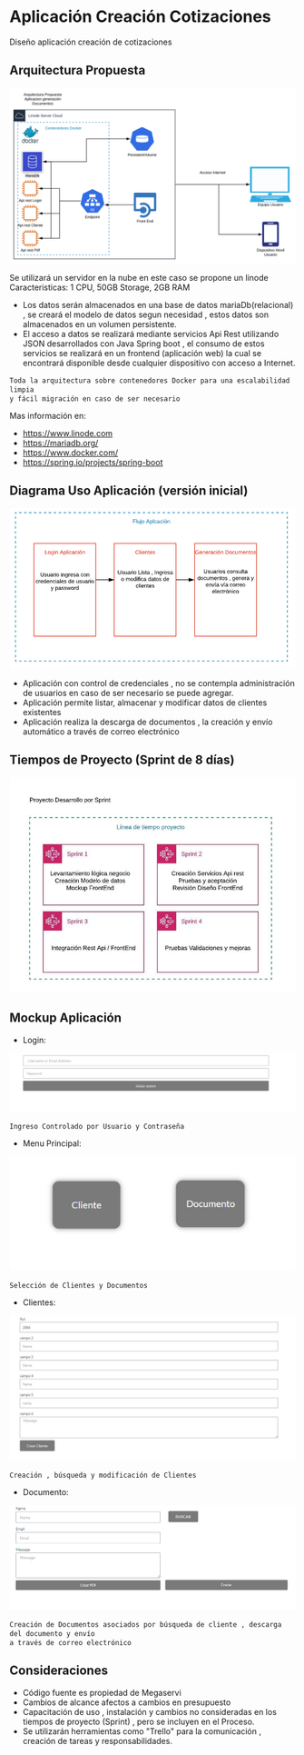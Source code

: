 # Aplicación Creación Cotizaciones 
Diseño aplicación creación de cotizaciones 

## Arquitectura Propuesta

![alt text](https://github.com/reneberto/Aplicacion/blob/master/Diagrama%20en%20blanco.svg)

Se utilizará un servidor en la nube en este caso se propone un linode Caracteristicas:
 1 CPU, 50GB Storage, 2GB RAM
* Los datos serán almacenados en una base de datos mariaDb(relacional) , se creará el modelo de datos segun necesidad , estos datos son almacenados en un volumen persistente.
* El acceso a datos se realizará mediante servicios Api Rest utilizando JSON desarrollados con Java Spring boot , el consumo de estos servicios se realizará en un frontend (aplicación web) la cual se encontrará disponible desde cualquier dispositivo con acceso a Internet.
```
Toda la arquitectura sobre contenedores Docker para una escalabilidad limpia 
y fácil migración en caso de ser necesario
```

Mas información en: 
* https://www.linode.com
* https://mariadb.org/
* https://www.docker.com/
* https://spring.io/projects/spring-boot

## Diagrama Uso Aplicación (versión inicial)

![alt text](https://github.com/reneberto/Aplicacion/blob/master/flujo.jpeg)

* Aplicación con control de credenciales , no se contempla administración de usuarios en caso de ser necesario se puede agregar.
* Aplicación permite listar, almacenar y modificar datos de clientes existentes 
* Aplicación realiza la descarga de documentos , la creación y envío automático a través de correo electrónico

## Tiempos de Proyecto (Sprint de 8 días)

![alt text](https://github.com/reneberto/Aplicacion/blob/master/DiagramaProyecto.jpeg)

## Mockup Aplicación

* Login:

![alt text](https://github.com/reneberto/Aplicacion/blob/master/login.jpeg)
```
Ingreso Controlado por Usuario y Contraseña
```
* Menu Principal:

![alt text](https://github.com/reneberto/Aplicacion/blob/master/Principal.jpeg)
```
Selección de Clientes y Documentos
```
* Clientes:

![alt text](https://github.com/reneberto/Aplicacion/blob/master/Clientes.jpeg)
```
Creación , búsqueda y modificación de Clientes
```
* Documento:

![alt text](https://github.com/reneberto/Aplicacion/blob/master/Documentos.jpeg)
```
Creación de Documentos asociados por búsqueda de cliente , descarga del documento y envío
a través de correo electrónico
```

## Consideraciones

* Código fuente es propiedad de Megaservi
* Cambios de alcance afectos a cambios en presupuesto
* Capacitación de uso , instalación y cambios no consideradas en los tiempos de proyecto (Sprint) , pero se incluyen en el Proceso.
* Se utilizarán herramientas como "Trello" para la comunicación , creación de tareas y responsabilidades.
